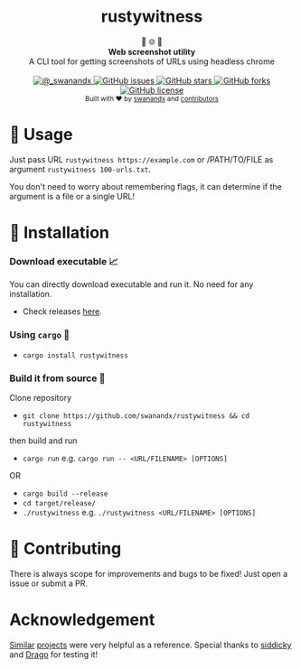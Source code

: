 <h1 align="center">
    rustywitness 
</h1>

<div align="center">
  🦀 🌐 📸
</div>
<div align="center">
  <strong>Web screenshot utility</strong>
</div>
<div align="center">
  A CLI tool for getting screenshots of URLs using headless chrome
</div>

<br />

<div align="center">
  <!-- Twitter -->
  <a href="https://twitter.com/_swanandx">
    <img src="https://img.shields.io/badge/twitter-%40__swanandx-blue"
      alt="@_swanandx" />
  </a>
  <!-- GitHub issues -->
  <a href="https://github.com/swanandx/rustywitness/issues">
    <img src="https://img.shields.io/github/issues/swanandx/rustywitness"
      alt="GitHub issues" />
  </a>
  <!-- GitHub stars -->
  <a href="https://github.com/swanandx/rustywitness/stargazers">
    <img src="https://img.shields.io/github/stars/swanandx/rustywitness"
      alt="GitHub stars" />
  </a>
  <!-- GitHub forks -->
  <a href="https://github.com/swanandx/rustywitness/network">
    <img src="https://img.shields.io/github/forks/swanandx/rustywitness"
      alt="GitHub forks" />
  </a>
  <!-- GitHub license -->
  <a href="https://github.com/swanandx/rustywitness/blob/main/LICENSE">
    <img src="https://img.shields.io/github/license/swanandx/rustywitness"
      alt="GitHub license" />
  </a>
</div>

<div align="center">
  <sub>Built with ❤︎ by
  <a href="https://twitter.com/_swanandx">swanandx</a> and
  <a href="https://github.com/choojs/choo/graphs/contributors">
    contributors
  </a>
</div>
<!-- Thnx to choo for above README design <3 https://github.com/choojs/choo/blob/master/README.md -->

# 🧰 Usage

Just pass URL `rustywitness https://example.com` or /PATH/TO/FILE as argument `rustywitness 100-urls.txt`.

You don't need to worry about remembering flags, it can determine if the argument is a file or a single URL!


# 🔭 Installation


### Download executable 📈

 You can directly download executable and run it. No need for any installation.
 - Check releases [here](https://github.com/swanandx/rustywitness/releases/).


### Using `cargo` 🦀

- `cargo install rustywitness`


### Build it from source 🎯

Clone repository

- `git clone https://github.com/swanandx/rustywitness && cd rustywitness`

then build and run
- `cargo run`
e.g. `cargo run -- <URL/FILENAME> [OPTIONS]`

OR

- `cargo build --release`
- `cd target/release/`
- `./rustywitness`
e.g. `./rustywitness <URL/FILENAME> [OPTIONS]`


# 🚧 Contributing

There is always scope for improvements and bugs to be fixed! Just open a issue or submit a PR.

# Acknowledgement

[Similar](https://github.com/sensepost/gowitness) [projects](https://github.com/michenriksen/aquatone) were very helpful as a reference. Special thanks to [siddicky](https://github.com/siddicky) and [Drago](https://github.com/vaishnavpardhi) for testing it!
